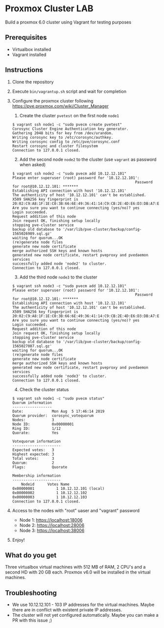 # Proxmox Cluster LAB

Build a proxmox 6.0 cluster using Vagrant for testing purposes

## Prerequisites

- Virtualbox installed
- Vagrant installed

## Instructions

1. Clone the repository
2. Execute `bin/vagrantup.sh` script and wait for completion
3. Configure the proxmox cluster following <https://pve.proxmox.com/wiki/Cluster_Manager>

   1. Create the cluster `pvetest` on the first node `node1`

    ```console
    $ vagrant ssh node1 -c "sudo pvecm create pvetest"
    Corosync Cluster Engine Authentication key generator.
    Gathering 2048 bits for key from /dev/urandom.
    Writing corosync key to /etc/corosync/authkey.
    Writing corosync config to /etc/pve/corosync.conf
    Restart corosync and cluster filesystem
    Connection to 127.0.0.1 closed.
    ```

   2. Add the second node `node2` to the cluster (use `vagrant` as password when asked)

    ```console
    $ vagrant ssh node2 -c "sudo pvecm add 10.12.12.101"
    Please enter superuser (root) password for '10.12.12.101':
                                                            Password for root@10.12.12.101: *******
    Establishing API connection with host '10.12.12.101'
    The authenticity of host '10.12.12.101' can't be established.
    X509 SHA256 key fingerprint is 20:02:C9:A8:1F:1E:C0:3B:66:6E:49:36:41:14:C9:CB:2E:4D:E6:D3:DB:A7:E9:BE:70:9B:58:18:32:C7:51:27.
    Are you sure you want to continue connecting (yes/no)? yes
    Login succeeded.
    Request addition of this node
    Join request OK, finishing setup locally
    stopping pve-cluster service
    backup old database to '/var/lib/pve-cluster/backup/config-1565026989.sql.gz'
    waiting for quorum...OK
    (re)generate node files
    generate new node certificate
    merge authorized SSH keys and known hosts
    generated new node certificate, restart pveproxy and pvedaemon services
    successfully added node 'node2' to cluster.
    Connection to 127.0.0.1 closed.
    ```

   3. Add the third node `node3` to the cluster

    ```console
    $ vagrant ssh node3 -c "sudo pvecm add 10.12.12.101"
    Please enter superuser (root) password for '10.12.12.101':
                                                            Password for root@10.12.12.101: *******
    Establishing API connection with host '10.12.12.101'
    The authenticity of host '10.12.12.101' can't be established.
    X509 SHA256 key fingerprint is 20:02:C9:A8:1F:1E:C0:3B:66:6E:49:36:41:14:C9:CB:2E:4D:E6:D3:DB:A7:E9:BE:70:9B:58:18:32:C7:51:27.
    Are you sure you want to continue connecting (yes/no)? yes
    Login succeeded.
    Request addition of this node
    Join request OK, finishing setup locally
    stopping pve-cluster service
    backup old database to '/var/lib/pve-cluster/backup/config-1565027087.sql.gz'
    waiting for quorum...OK
    (re)generate node files
    generate new node certificate
    merge authorized SSH keys and known hosts
    generated new node certificate, restart pveproxy and pvedaemon services
    successfully added node 'node3' to cluster.
    Connection to 127.0.0.1 closed.
    ```

    4. Check the cluster status

    ```console
    $ vagrant ssh node1 -c "sudo pvecm status"
    Quorum information
    ------------------
    Date:             Mon Aug  5 17:46:14 2019
    Quorum provider:  corosync_votequorum
    Nodes:            3
    Node ID:          0x00000001
    Ring ID:          1/12
    Quorate:          Yes

    Votequorum information
    ----------------------
    Expected votes:   3
    Highest expected: 3
    Total votes:      3
    Quorum:           2
    Flags:            Quorate

    Membership information
    ----------------------
        Nodeid      Votes Name
    0x00000001          1 10.12.12.101 (local)
    0x00000002          1 10.12.12.102
    0x00000003          1 10.12.12.103
    Connection to 127.0.0.1 closed.
    ```

4. Access to the nodes with "root" uaser and "vagrant" password

   - Node 1: <https://localhost:18006>
   - Node 2: <https://localhost:28006>
   - Node 3: <https://localhost:38006>

5. Enjoy!

## What do you get

Three virtualbox virtual machines with 512 MB of RAM, 2 CPU's and a second HD with 20 GB each. Proxmox v6.0 will be installed in the virtual machines.

## Troubleshooting

- We use 10.12.12.101 - 103 IP addresses for the virtual machines. Maybe there are in conflict with existent private IP addresses.
- The cluster will not yet configured automatically. Maybe you can make a PR with this issue ;)
